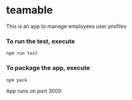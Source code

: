 # teamable

This is an app to manage employees user profiles

### To run the test, execute

    npm run test

### To package the app, execute

    npm pack

App runs on port 3000
